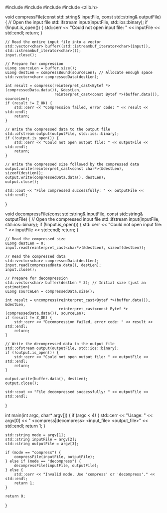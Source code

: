 #include <iostream>
#include <fstream>
#include <vector>
#include <zlib.h>

void compressFile(const std::string& inputFile, const std::string& outputFile) {
    // Open the input file
    std::ifstream input(inputFile, std::ios::binary);
    if (!input.is_open()) {
        std::cerr << "Could not open input file: " << inputFile << std::endl;
        return;
    }

    // Read the entire input file into a vector
    std::vector<char> buffer((std::istreambuf_iterator<char>(input)), std::istreambuf_iterator<char>());
    input.close();

    // Prepare for compression
    uLong sourceLen = buffer.size();
    uLong destLen = compressBound(sourceLen); // Allocate enough space
    std::vector<char> compressedData(destLen);

    int result = compress(reinterpret_cast<Bytef *>(compressedData.data()), &destLen,
                          reinterpret_cast<const Bytef *>(buffer.data()), sourceLen);
    if (result != Z_OK) {
        std::cerr << "Compression failed, error code: " << result << std::endl;
        return;
    }

    // Write the compressed data to the output file
    std::ofstream output(outputFile, std::ios::binary);
    if (!output.is_open()) {
        std::cerr << "Could not open output file: " << outputFile << std::endl;
        return;
    }

    // Write the compressed size followed by the compressed data
    output.write(reinterpret_cast<const char*>(&destLen), sizeof(destLen));
    output.write(compressedData.data(), destLen);
    output.close();

    std::cout << "File compressed successfully: " << outputFile << std::endl;
}

void decompressFile(const std::string& inputFile, const std::string& outputFile) {
    // Open the compressed input file
    std::ifstream input(inputFile, std::ios::binary);
    if (!input.is_open()) {
        std::cerr << "Could not open input file: " << inputFile << std::endl;
        return;
    }

    // Read the compressed size
    uLong destLen = 0;
    input.read(reinterpret_cast<char*>(&destLen), sizeof(destLen));

    // Read the compressed data
    std::vector<char> compressedData(destLen);
    input.read(compressedData.data(), destLen);
    input.close();

    // Prepare for decompression
    std::vector<char> buffer(destLen * 3); // Initial size (just an estimation)
    uLong sourceLen = compressedData.size();
    
    int result = uncompress(reinterpret_cast<Bytef *>(buffer.data()), &destLen,
                            reinterpret_cast<const Bytef *>(compressedData.data()), sourceLen);
    if (result != Z_OK) {
        std::cerr << "Decompression failed, error code: " << result << std::endl;
        return;
    }

    // Write the decompressed data to the output file
    std::ofstream output(outputFile, std::ios::binary);
    if (!output.is_open()) {
        std::cerr << "Could not open output file: " << outputFile << std::endl;
        return;
    }

    output.write(buffer.data(), destLen);
    output.close();

    std::cout << "File decompressed successfully: " << outputFile << std::endl;
}



int main(int argc, char* argv[]) {
    if (argc < 4) {
        std::cerr << "Usage: " << argv[0] << " <compress|decompress> <input_file> <output_file>" << std::endl;
        return 1;
    }

    std::string mode = argv[1];
    std::string inputFile = argv[2];
    std::string outputFile = argv[3];

    if (mode == "compress") {
        compressFile(inputFile, outputFile);
    } else if (mode == "decompress") {
        decompressFile(inputFile, outputFile);
    } else {
        std::cerr << "Invalid mode. Use 'compress' or 'decompress'." << std::endl;
        return 1;
    }

    return 0;
}
